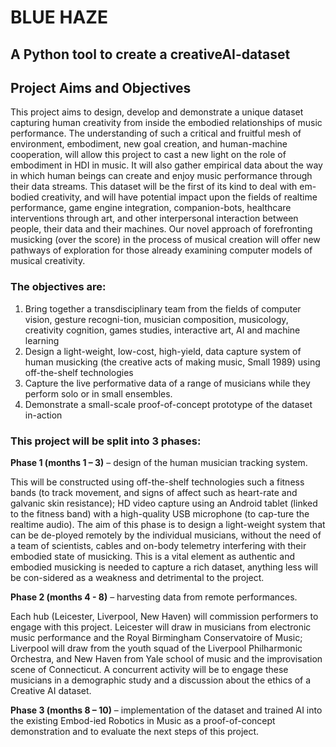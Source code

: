 # BLUE HAZE
## A Python tool to create a creativeAI-dataset



## Project Aims and Objectives

This project aims to design, develop and demonstrate a unique dataset capturing human creativity from inside the embodied relationships of music performance. The understanding of such a critical and fruitful mesh of environment, embodiment, new goal creation, and human-machine cooperation, will allow this project to cast a new light on the role of embodiment in HDI in music. It will also gather empirical data about the way in which human beings can create and enjoy music performance through their data streams. This dataset will be the first of its kind to deal with em-bodied creativity, and will have potential impact upon the fields of realtime performance, game engine integration, companion-bots, healthcare interventions through art, and other interpersonal interaction between people, their data and their machines. Our novel approach of forefronting musicking (over the score) in the process of musical creation will offer new pathways of exploration for those already examining computer models of musical creativity.

### The objectives are:

1.	Bring together a transdisciplinary team from the fields of computer vision, gesture recogni-tion, musician composition, musicology, creativity cognition, games studies, interactive art, AI and machine learning
2.	Design a light-weight, low-cost, high-yield, data capture system of human musicking (the creative acts of making music, Small 1989) using off-the-shelf technologies 
3.	Capture the live performative data of a range of musicians while they perform solo or in small ensembles. 
4.	Demonstrate a small-scale proof-of-concept prototype of the dataset in-action


### This project will be split into 3 phases:

**Phase 1 (months 1 – 3)** – design of the human musician tracking system. 

This will be constructed using off-the-shelf technologies such a fitness bands (to track movement, and signs of affect such as heart-rate and galvanic skin resistance); HD video capture using an Android tablet (linked to the fitness band) with a high-quality USB microphone (to cap-ture the realtime audio). The aim of this phase is to design a light-weight system that can be de-ployed remotely by the individual musicians, without the need of a team of scientists, cables and on-body telemetry interfering with their embodied state of musicking. This is a vital element as authentic and embodied musicking is needed to capture a rich dataset, anything less will be con-sidered as a weakness and detrimental to the project. 

**Phase 2 (months 4 - 8)** – harvesting data from remote performances.

Each hub (Leicester, Liverpool, New Haven) will commission performers to engage with this project. Leicester will draw in musicians from electronic music performance and the Royal Birmingham Conservatoire of Music; Liverpool will draw from the youth squad of the Liverpool Philharmonic Orchestra, and New Haven from Yale school of music and the improvisation scene of Connecticut. A concurrent activity will be to engage these musicians in a demographic study and a discussion about the ethics of a Creative AI dataset.

**Phase 3 (months 8 – 10)** – implementation of the dataset and trained AI into the existing Embod-ied Robotics in Music as a proof-of-concept demonstration and to evaluate the next steps of this project.

